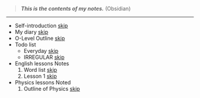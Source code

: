 >***This is the contents of my notes.*** (Obsidian)
---
- Self-introduction [skip](./articles/Self-introduction.md)
- My diary [skip](./articles/DAIRY.md)
- O-Level Outline [skip](./articles/Test-outline.md)
- Todo list
    - Everyday [skip](./articles/TODOLIST-everyday.md)
    - IRREGULAR [skip](./articles/TODOLIST.md)
- English lessons Notes
    1. Word list [skip](./articles/WordsList.md)
    2. Lesson 1 [skip](./articles/English-Lesson-1.md)
- Physics lessons Noted
    1. Outline of Physics [skip](./articles/PhysicsOutline.md)
